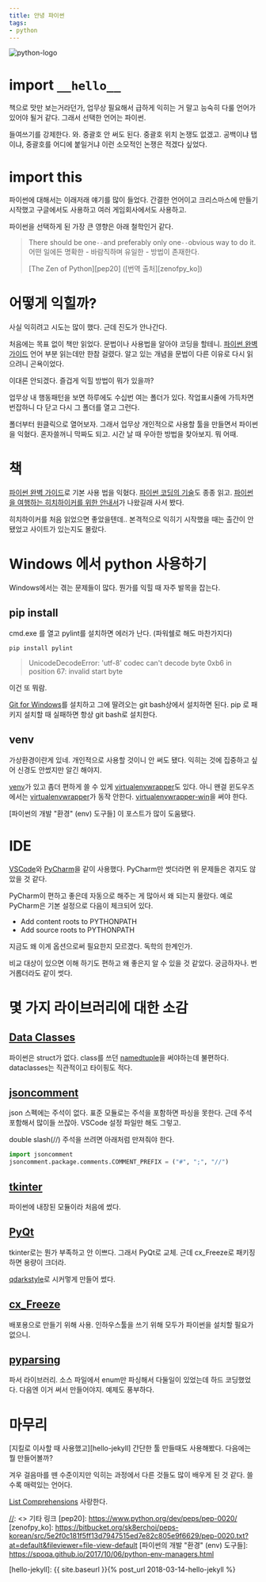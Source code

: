 ```yaml
---
title: 안녕 파이썬
tags:
- python
---
```


![python-logo]

# import `__hello__`

책으로 맛만 보는거라던가, 업무상 필요해서 급하게 익히는 거 말고 능숙히 다룰 언어가 있어야 될거 같다.
그래서 선택한 언어는 파이썬.

들여쓰기를 강제한다.
와. 중괄호 안 써도 된다. 중괄호 위치 논쟁도 없겠고.
공백이냐 탭이냐, 중괄호를 어디에 붙일거냐 이런 소모적인 논쟁은 적겠다 싶었다.

# import this
파이썬에 대해서는 이래저래 얘기를 많이 들었다.
간결한 언어이고 크리스마스에 만들기 시작했고 구글에서도 사용하고 여러 게임회사에서도 사용하고.

파이썬을 선택하게 된 가장 큰 영향은 아래 철학인거 같다.

>
> There should be one`--`and preferably only one`--`obvious way to do it.
> 어떤 일에든 명확한 - 바람직하며 유일한 - 방법이 존재한다.
> 
> [The Zen of Python][pep20] ([번역 출처][zenofpy_ko])


# 어떻게 익힐까?
사실 익히려고 시도는 많이 했다.
근데 진도가 안나간다.

처음에는 목표 없이 책만 읽었다. 문법이나 사용법을 알아야 코딩을 할테니.
[파이썬 완벽 가이드] 언어 부분 읽는데만 한참 걸렸다.
알고 있는 개념을 문법이 다른 이유로 다시 읽으려니 곤욕이었다.

이대론 안되겠다.
즐겁게 익힐 방법이 뭐가 있을까?

업무상 내 행동패턴을 보면 하루에도 수십번 여는 폴더가 있다.
작업표시줄에 가득차면 번잡하니 다 닫고
다시 그 폴더를 열고 그런다.

폴더부터 원클릭으로 열어보자.
그래서 업무상 개인적으로 사용할 툴을 만들면서 파이썬을 익혔다.
혼자쓸꺼니 막짜도 되고. 시간 날 때 우아한 방법을 찾아보지. 뭐 어때.


# 책
[파이썬 완벽 가이드]로 기본 사용 법을 익혔다.
[파이썬 코딩의 기술]도 종종 읽고.
[파이썬을 여행하는 히치하이커를 위한 안내서]가 나왔길래 사서 봤다.

히치하이커를 처음 읽었으면 좋았을텐데.. 본격적으로 익히기 시작했을 때는 출간이 안됐었고 사이트가 있는지도 몰랐다.


# Windows 에서 python 사용하기
Windows에서는 겪는 문제들이 많다. 뭔가를 익힐 때 자주 발목을 잡는다.

## pip install
cmd.exe 를 열고 pylint를 설치하면 에러가 난다. (파워쉘로 해도 마찬가지다)
```batch
pip install pylint
```
> UnicodeDecodeError: 'utf-8' codec can't decode byte 0xb6 in position 67: invalid start byte

이건 또 뭐람.

[Git for Windows]를 설치하고 그에 딸려오는 git bash상에서 설치하면 된다.
pip 로 패키지 설치할 때 실패하면 항상 git bash로 설치한다.

## venv
가상환경이란게 있네.
개인적으로 사용할 것이니 안 써도 됐다.
익히는 것에 집중하고 싶어 신경도 안썼지만 알긴 해야지.

[venv]가 있고 좀더 편하게 쓸 수 있게 [virtualenvwrapper]도 있다.
아니 왠걸 윈도우즈에서는 [virtualenvwrapper]가 동작 안한다.
[virtualenvwrapper-win]을 써야 한다.

[파이썬의 개발 "환경" (env) 도구들] 이 포스트가 많이 도움됐다.


# IDE
[VSCode]와 [PyCharm]을 같이 사용했다.
PyCharm만 썻더라면 위 문제들은 겪지도 않았을 것 같다.

PyCharm이 편하고 좋은데 자동으로 해주는 게 많아서 왜 되는지 몰랐다.
예로 PyCharm은 기본 설정으로 다음이 체크되어 있다.
- Add content roots to PYTHONPATH
- Add source roots to PYTHONPATH

지금도 왜 이게 옵션으로써 필요한지 모르겠다. 독학의 한계인가.

비교 대상이 있으면 이해 하기도 편하고 왜 좋은지 알 수 있을 것 같았다.
궁금하자나. 번거롭더라도 같이 썻다.


# 몇 가지 라이브러리에 대한 소감

## [Data Classes](https://www.python.org/dev/peps/pep-0557/)
파이썬은 struct가 없다. class를 쓰던 [namedtuple]을 써야하는데 불편하다.
dataclasses는 직관적이고 타이핑도 적다.

## [jsoncomment](https://pypi.python.org/pypi/jsoncomment/0.2.3)
json 스펙에는 주석이 없다. 표준 모듈로는 주석을 포함하면 파싱을 못한다.
근데 주석 포함해서 많이들 쓰잖아. VSCode 설정 파일만 해도 그렇고.

double slash(//) 주석을 쓰려면 아래처럼 만져줘야 한다.
```python
import jsoncomment
jsoncomment.package.comments.COMMENT_PREFIX = ("#", ";", "//")
```

## [tkinter](https://docs.python.org/3.6/library/tkinter.html)
파이썬에 내장된 모듈이라 처음에 썼다.

## [PyQt](https://www.riverbankcomputing.com/software/pyqt/intro)
tkinter로는 뭔가 부족하고 안 이쁘다.
그래서 PyQt로 교체. 근데 cx_Freeze로 패키징하면 용량이 크더라.

[qdarkstyle]로 시커멓게 만들어 썼다.

## [cx_Freeze](https://anthony-tuininga.github.io/cx_Freeze/)
배포용으로 만들기 위해 사용.
인하우스툴을 쓰기 위해 모두가 파이썬을 설치할 필요가 없으니.

## [pyparsing](http://pyparsing.wikispaces.com/)
파서 라이브러리.
소스 파일에서 enum만 파싱해서 다둘일이 있었는데 하드 코딩했었다.
다음엔 이거 써서 만들어야지.
예제도 풍부하다.


# 마무리

[지킬로 이사할 때 사용했고][hello-jekyll] 간단한 툴 만들때도 사용해봤다.
다음에는 뭘 만들어볼까?

겨우 걸음마를 뗀 수준이지만 익히는 과정에서 다른 것들도 많이 배우게 된 것 같다.
쓸수록 매력있는 언어다.

[List Comprehensions] 사랑한다.


[//]: <> (책 링크)
[파이썬 완벽 가이드]: http://www.insightbook.co.kr/book/programming-insight/%ED%8C%8C%EC%9D%B4%EC%8D%AC-%EC%99%84%EB%B2%BD-%EA%B0%80%EC%9D%B4%EB%93%9C
[파이썬 코딩의 기술]: https://ridibooks.com/v2/Detail?id=754018005&_s=search&_q=%ED%8C%8C%EC%9D%B4%EC%8D%AC
[파이썬을 여행하는 히치하이커를 위한 안내서]: http://www.yes24.com/24/goods/55258117


[//]: <> 기타 링크
[pep20]: https://www.python.org/dev/peps/pep-0020/
[zenofpy_ko]: https://bitbucket.org/sk8erchoi/peps-korean/src/5e2f0c181f5ff13d7947515ed7e82c805e9f6629/pep-0020.txt?at=default&fileviewer=file-view-default
[파이썬의 개발 "환경" (env) 도구들]: https://spoqa.github.io/2017/10/06/python-env-managers.html


[venv]: https://docs.python.org/3/library/venv.html
[virtualenvwrapper]: https://pypi.python.org/pypi/virtualenvwrapper/4.8.2
[virtualenvwrapper-win]: https://pypi.python.org/pypi/virtualenvwrapper-win
[namedtuple]: https://docs.python.org/3/library/collections.html#collections.namedtuple
[qdarkstyle]: https://github.com/ColinDuquesnoy/QDarkStyleSheet
[List Comprehensions]: https://www.python.org/dev/peps/pep-0202/

[VSCode]: https://code.visualstudio.com/
[PyCharm]: https://www.jetbrains.com/pycharm/
[Git for Windows]: https://gitforwindows.org/
[hello-jekyll]: {{ site.baseurl }}{% post_url 2018-03-14-hello-jekyll %}

[//]: <> (이미지)
[python-logo]: https://lh3.googleusercontent.com/7SU0tS6FDAcX9QBwr00Rl6mlJlbaCdLKEumecuVP5xR3fUW2XOCPEF-gqBjEm1-Qp-6nv3AiVptSQZ2zmnPCwY7hloj52WVW9KT8YBYH76q7GdY44uUUy4nHrnqU1ud18U1fLGqZXA1sfNcNFuPBSunlyo5vPZulckzvwneLmL5zk2UaeklSQVN3k-ADLVlYwVf_m2SMZFMbf_i87LTSKR191dIu5Yq6QGc24zKTl66TPajzglBh6aAgInp5D4p7AUwfWYPfc7jvhTFBCSgMbrwxb0QVGDAAdiPMqrc_duD39yAzYQM4gJVoVQV_cmloXAW-VFeb76CJv61TYJO-uPP5Qo4-o03WPlU5XLJLE3abOlK6XFiZQrgaa7HaTU52Qm2600X3yBj9voZwRaKGClamh820U3K2fd6f7gAUAPgBburmbcsaNxhGjVKzCfPFGztfG0LphNDZ6199grIzSCfCdrq7WqT3aZvVwnkT6wSBcW986DYK6IlohacZT0O2QnwLvg3y-U5-hVT0flvlQitk6yaCeIK2XTtX3xwrYoaTWoZkkrUrlN40VbExDGdLxPv92iFURvKD3iEIZUv6YSzYHKQ5EFBAgehtc4fonPhpkKvwMhNGfPSatYir1embFP9PncjrxUqPHRWfZ3gJDG7z6nWzqcZ39A=w290-h82-no
